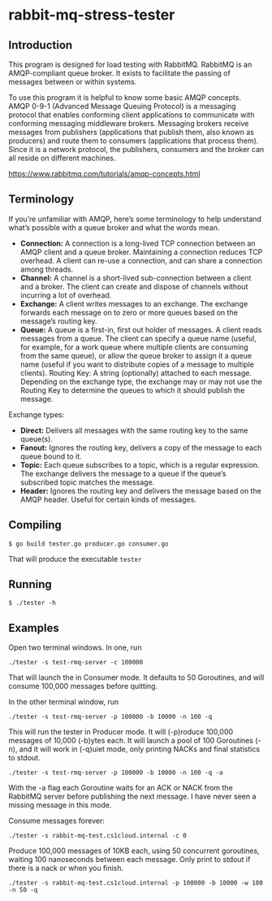 rabbit-mq-stress-tester
=======================

Introduction
------------

This program is designed for load testing with RabbitMQ. RabbitMQ is an AMQP-compliant queue broker. It exists to facilitate the passing of messages between or within systems.

To use this program it is helpful to know some basic AMQP concepts.  AMQP 0-9-1 (Advanced Message Queuing Protocol) is a messaging protocol that enables conforming client applications to communicate with conforming messaging middleware brokers. Messaging brokers receive messages from publishers (applications that publish them, also known as producers) and route them to consumers (applications that process them).  Since it is a network protocol, the publishers, consumers and the broker can all reside on different machines.

https://www.rabbitmq.com/tutorials/amqp-concepts.html

Terminology
-----------

If you’re unfamiliar with AMQP, here’s some terminology to help understand what’s possible with a queue broker and what the words mean.

* **Connection:** A connection is a long-lived TCP connection between an AMQP client and a queue broker. Maintaining a connection reduces TCP overhead. A client can re-use a connection, and can share a connection among threads.
* **Channel:** A channel is a short-lived sub-connection between a client and a broker. The client can create and dispose of channels without incurring a lot of overhead.
* **Exchange:** A client writes messages to an exchange. The exchange forwards each message on to zero or more queues based on the message’s routing key.
* **Queue:** A queue is a first-in, first out holder of messages. A client reads messages from a queue. The client can specify a queue name (useful, for example, for a work queue where multiple clients are consuming from the same queue), or allow the queue broker to assign it a queue name (useful if you want to distribute copies of a message to multiple clients).
Routing Key: A string (optionally) attached to each message. Depending on the exchange type, the exchange may or may not use the Routing Key to determine the queues to which it should publish the message.

Exchange types:

* **Direct:** Delivers all messages with the same routing key to the same queue(s).
* **Fanout:** Ignores the routing key, delivers a copy of the message to each queue bound to it.
* **Topic:** Each queue subscribes to a topic, which is a regular expression. The exchange delivers the message to a queue if the queue’s subscribed topic matches the message.
* **Header:** Ignores the routing key and delivers the message based on the AMQP header. Useful for certain kinds of messages.

Compiling
---------

    $ go build tester.go producer.go consumer.go

That will produce the executable `tester`

Running
-------

    $ ./tester -h

Examples
--------
Open two terminal windows. In one, run

    ./tester -s test-rmq-server -c 100000

That will launch the in Consumer mode. It defaults to 50 Goroutines, and will consume 100,000 messages before quitting.

In the other terminal window, run

    ./tester -s test-rmq-server -p 100000 -b 10000 -n 100 -q

This will run the tester in Producer mode. It will (-p)roduce 100,000 messages of 10,000 (-b)ytes each. It will launch a pool of 100 Goroutines (-n), and it will work in (-q)uiet mode, only printing NACKs and final statistics to stdout.

    ./tester -s test-rmq-server -p 100000 -b 10000 -n 100 -q -a

With the -a flag each Goroutine waits for an ACK or NACK from the RabbitMQ server before publishing the next message. I have never seen a missing message in this mode.

Consume messages forever:

    ./tester -s rabbit-mq-test.cs1cloud.internal -c 0

Produce 100,000 messages of 10KB each, using 50 concurrent goroutines, waiting 100 nanoseconds between each message. Only print to stdout if there is a nack or when you finish.

    ./tester -s rabbit-mq-test.cs1cloud.internal -p 100000 -b 10000 -w 100 -n 50 -q
